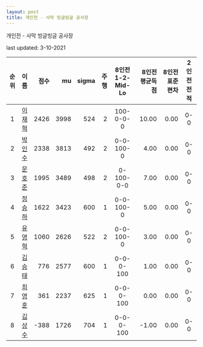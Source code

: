 ```yaml
---
layout: post
title: 개인전 - 사막 빙글빙글 공사장
---
```



개인전 - 사막 빙글빙글 공사장


last updated: 3-10-2021

| 순위 | 이름 | 점수 | mu | sigma | 주행 | 8인전 1-2-Mid-Lo | 8인전 평균득점 | 8인전 표준편차 | 2인전 전적 |
|:---:|:---:|---:|---:|---:|---:|:---:|---:|---:|:---:|
| 1 | [이재혁](../ijaehyeok) | 2426 | 3998 | 524 | 2 | 100-0-0-0 | 10.00 | 0.00 | 0-0 |
| 2 | [박인수](../bakinsu) | 2338 | 3813 | 492 | 2 | 0-0-100-0 | 4.00 | 0.00 | 0-0 |
| 3 | [문호준](../munhojun) | 1995 | 3489 | 498 | 2 | 0-100-0-0 | 7.00 | 0.00 | 0-0 |
| 4 | [정승하](../jeongseungha) | 1622 | 3423 | 600 | 1 | 0-0-100-0 | 5.00 | 0.00 | 0-0 |
| 5 | [유영혁](../yuyeonghyeok) | 1060 | 2626 | 522 | 2 | 0-0-100-0 | 3.00 | 0.00 | 0-0 |
| 6 | [김승태](../gimseungtae) | 776 | 2577 | 600 | 1 | 0-0-0-100 | 1.00 | 0.00 | 0-0 |
| 7 | [최영훈](../choiyeonghun) | 361 | 2237 | 625 | 1 | 0-0-0-100 | 0.00 | 0.00 | 0-0 |
| 8 | [김상수](../gimsangsu) | -388 | 1726 | 704 | 1 | 0-0-0-100 | -1.00 | 0.00 | 0-0 |
